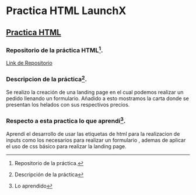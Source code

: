 # Practica HTML LaunchX

## [Practica HTML](https://tobsad.github.io/launchx-frontend/)

### Repositorio de la práctica HTML[^1].
[Link de Repositorio](https://github.com/Tobsad/launchx-frontend)

### Descripcion de la práctica[^2].  
Se realizo la creación de una landing page en el cual podemos realizar un pedido llenando un formulario. Añadido a esto mostramos la carta donde se presentan los helados con sus respectivos precios.

### Respecto a esta practica lo que aprendí[^note].
Aprendí el desarrollo de usar las etiquetas de html para la realizacion de inputs como los necesarios para realizar un formulario , ademas de aplicar el uso de css básico para realizar la landing page.

[^1]: Repositorio de la práctica.
[^2]: Descripción de la práctica
[^note]:
      Lo aprendido
